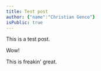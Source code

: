 ```yaml
---
title: Test post
author: {"name":"Christian Genco"}
isPublic: true
---
```


This is a test post.

Wow!

This is freakin' great.

